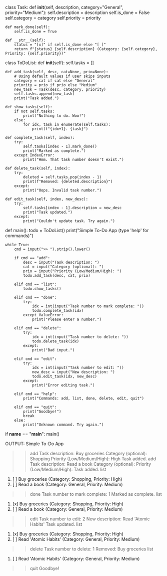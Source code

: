 class Task:
    def __init__(self, description, category="General", priority="Medium"):
        self.description = description
        self.is_done = False
        self.category = category
        self.priority = priority

    def mark_done(self):
        self.is_done = True

    def __str__(self):
        status = "[x]" if self.is_done else "[ ]"
        return f"{status} {self.description} (Category: {self.category}, Priority: {self.priority})"


class ToDoList:
    def __init__(self):
        self.tasks = []

    def add_task(self, desc, cat=None, prio=None):
        # Using default values if user skips inputs
        category = cat if cat else "General"
        priority = prio if prio else "Medium"
        new_task = Task(desc, category, priority)
        self.tasks.append(new_task)
        print("Task added.")

    def show_tasks(self):
        if not self.tasks:
            print("Nothing to do. Woo!")
        else:
            for idx, task in enumerate(self.tasks):
                print(f"{idx+1}. {task}")

    def complete_task(self, index):
        try:
            self.tasks[index - 1].mark_done()
            print("Marked as complete.")
        except IndexError:
            print("Hmm. That task number doesn't exist.")

    def delete_task(self, index):
        try:
            deleted = self.tasks.pop(index - 1)
            print(f"Removed: {deleted.description}")
        except:
            print("Oops. Invalid task number.")

    def edit_task(self, index, new_desc):
        try:
            self.tasks[index - 1].description = new_desc
            print("Task updated.")
        except:
            print("Couldn't update task. Try again.")



def main():
    todo = ToDoList()
    print("Simple To-Do App (type 'help' for commands)")

    while True:
        cmd = input(">> ").strip().lower()
        
        if cmd == "add":
            desc = input("Task description: ")
            cat = input("Category (optional): ")
            prio = input("Priority (Low/Medium/High): ")
            todo.add_task(desc, cat, prio)
        
        elif cmd == "list":
            todo.show_tasks()
        
        elif cmd == "done":
            try:
                idx = int(input("Task number to mark complete: "))
                todo.complete_task(idx)
            except ValueError:
                print("Please enter a number.")
        
        elif cmd == "delete":
            try:
                idx = int(input("Task number to delete: "))
                todo.delete_task(idx)
            except:
                print("Bad input.")
        
        elif cmd == "edit":
            try:
                idx = int(input("Task number to edit: "))
                new_desc = input("New description: ")
                todo.edit_task(idx, new_desc)
            except:
                print("Error editing task.")
        
        elif cmd == "help":
            print("Commands: add, list, done, delete, edit, quit")
        
        elif cmd == "quit":
            print("Goodbye!")
            break
        else:
            print("Unknown command. Try again.")


if __name__ == "__main__":
    main()

OUTPUT:
Simple To-Do App
>> add
Task description: Buy groceries
Category (optional): Shopping
Priority (Low/Medium/High): High
Task added.
>> add
Task description: Read a book
Category (optional): 
Priority (Low/Medium/High): 
Task added.
>> list
1. [ ] Buy groceries (Category: Shopping, Priority: High)
2. [ ] Read a book (Category: General, Priority: Medium)
>> done
Task number to mark complete: 1
Marked as complete.
>> list
1. [x] Buy groceries (Category: Shopping, Priority: High)
2. [ ] Read a book (Category: General, Priority: Medium)
>> edit
Task number to edit: 2
New description: Read 'Atomic Habits'
Task updated.
>> list
1. [x] Buy groceries (Category: Shopping, Priority: High)
2. [ ] Read 'Atomic Habits' (Category: General, Priority: Medium)
>> delete
Task number to delete: 1
Removed: Buy groceries
>> list
1. [ ] Read 'Atomic Habits' (Category: General, Priority: Medium)
>> quit
Goodbye! 